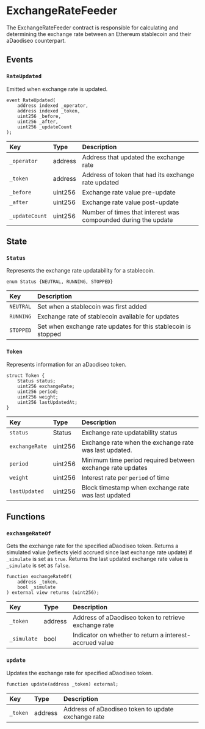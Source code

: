 # ExchangeRateFeeder

The ExchangeRateFeeder contract is responsible for calculating and determining the exchange rate between an Ethereum stablecoin and their aDaodiseo counterpart. 

## Events

### `RateUpdated`

Emitted when exchange rate is updated.

```text
event RateUpdated(
    address indexed _operator,
    address indexed _token,
    uint256 _before,
    uint256 _after,
    uint256 _updateCount
);
```

| Key | Type | Description |
| :--- | :--- | :--- |
| `_operator` | address | Address that updated the exchange rate |
| `_token` | address | Address of token that had its exchange rate updated |
| `_before` | uint256 | Exchange rate value pre-update |
| `_after` | uint256 | Exchange rate value post-update |
| `_updateCount` | uint256 | Number of times that interest was compounded during the update |

## State

### `Status`

Represents the exchange rate updatability for a stablecoin.

```text
enum Status {NEUTRAL, RUNNING, STOPPED}
```

| Key | Description |
| :--- | :--- |
| `NEUTRAL` | Set when a stablecoin was first added |
| `RUNNING` | Exchange rate of stablecoin available for updates |
| `STOPPED` | Set when exchange rate updates for this stablecoin is stopped |

### `Token`

Represents information for an aDaodiseo token.

```text
struct Token {
    Status status;
    uint256 exchangeRate;
    uint256 period;
    uint256 weight;
    uint256 lastUpdatedAt;
}
```

| Key | Type | Description |
| :--- | :--- | :--- |
| `status` | Status | Exchange rate updatability status |
| `exchangeRate` | uint256 | Exchange rate when the exchange rate was last updated. |
| `period` | uint256 | Minimum time period required between exchange rate updates |
| `weight` | uint256 | Interest rate per `period` of time |
| `lastUpdated` | uint256 | Block timestamp when exchange rate was last updated |

## Functions

### `exchangeRateOf`

Gets the exchange rate for the specified aDaodiseo token. Returns a simulated value \(reflects yield accrued since last exchange rate update\) if `_simulate` is set as `true`. Returns the last updated exchange rate value is `_simulate` is set as `false`.

```text
function exchangeRateOf(
    address _token, 
    bool _simulate
) external view returns (uint256);
```

| Key | Type | Description |
| :--- | :--- | :--- |
| `_token` | address | Address of aDaodiseo token to retrieve exchange rate |
| `_simulate` | bool | Indicator on whether to return a interest-accrued value |

### `update`

Updates the exchange rate for specified aDaodiseo token.

```text
function update(address _token) external;
```

| Key | Type | Description |
| :--- | :--- | :--- |
| `_token` | address | Address of aDaodiseo token to update exchange rate |

